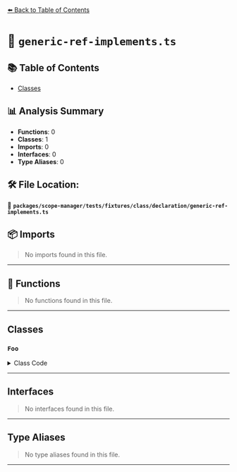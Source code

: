 [⬅️ Back to Table of Contents](../../../../../../index.md)

# 📄 `generic-ref-implements.ts`

## 📚 Table of Contents

- [Classes](#classes)

## 📊 Analysis Summary

- **Functions**: 0
- **Classes**: 1
- **Imports**: 0
- **Interfaces**: 0
- **Type Aliases**: 0

## 🛠️ File Location:
📂 **`packages/scope-manager/tests/fixtures/class/declaration/generic-ref-implements.ts`**

## 📦 Imports

> No imports found in this file.


---

## 🔧 Functions

> No functions found in this file.


---

## Classes

### `Foo`

<details><summary>Class Code</summary>

```ts
class Foo<A> implements Bar<A> {}
```
</details>


---

## Interfaces

> No interfaces found in this file.


---

## Type Aliases

> No type aliases found in this file.


---